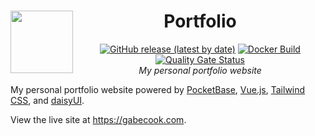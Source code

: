 <div align="center">
<h1>
  <img src="frontend/src/assets/logo.svg" width="100" align="left"/>
  Portfolio
</h1>

[![GitHub release (latest by date)](https://img.shields.io/github/v/release/gabe565/portfolio)](https://github.com/gabe565/portfolio/releases)
[![Docker Build](https://github.com/gabe565/portfolio/actions/workflows/build.yaml/badge.svg)](https://github.com/gabe565/portfolio/actions/workflows/build.yaml)
[![Quality Gate Status](https://sonarcloud.io/api/project_badges/measure?project=gabe565_portfolio&metric=alert_status)](https://sonarcloud.io/summary/new_code?id=gabe565_portfolio)  
_My personal portfolio website_

</div>

My personal portfolio website powered by [PocketBase](https://pocketbase.io), [Vue.js](https://vuejs.org), [Tailwind CSS](https://tailwindcss.com), and [daisyUI](https://daisyui.com).

View the live site at <https://gabecook.com>.

